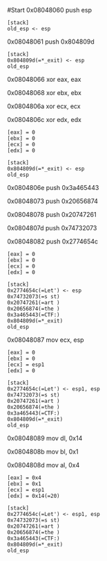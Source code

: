 #Start
0x08048060  push esp            
```
[stack]
old_esp <- esp
```
0x08048061  push 0x804809d      
```
[stack]
0x804809d(=*_exit) <- esp    
old_esp 
```
0x08048066  xor eax, eax

0x08048068  xor ebx, ebx

0x0804806a  xor ecx, ecx

0x0804806c  xor edx, edx
```
[eax] = 0
[ebx] = 0
[ecx] = 0
[edx] = 0

[stack]
0x804809d(=*_exit) <- esp
old_esp 
```
0x0804806e  push 0x3a465443

0x08048073  push 0x20656874

0x08048078  push 0x20747261

0x0804807d  push 0x74732073

0x08048082  push 0x2774654c
```
[eax] = 0
[ebx] = 0
[ecx] = 0
[edx] = 0

[stack]
0x2774654c(=Let') <- esp
0x74732073(=s st)
0x20747261(=art )
0x20656874(=the )
0x3a465443(=CTF:)
0x804809d(=*_exit) 
old_esp 
```
0x08048087  mov ecx, esp
```
[eax] = 0
[ebx] = 0
[ecx] = esp1
[edx] = 0

[stack]
0x2774654c(=Let') <- esp1, esp
0x74732073(=s st)
0x20747261(=art )
0x20656874(=the )
0x3a465443(=CTF:)
0x804809d(=*_exit) 
old_esp 
```
0x08048089  mov dl, 0x14

0x0804808b  mov bl, 0x1

0x0804808d  mov al, 0x4
```
[eax] = 0x4
[ebx] = 0x1
[ecx] = esp1
[edx] = 0x14(=20)

[stack]
0x2774654c(=Let') <- esp1, esp
0x74732073(=s st)
0x20747261(=art )
0x20656874(=the )
0x3a465443(=CTF:)
0x804809d(=*_exit) 
old_esp 
```


